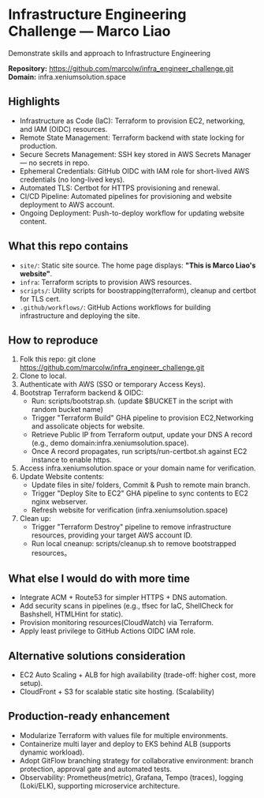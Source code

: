 # Infrastructure Engineering Challenge — Marco Liao
Demonstrate skills and approach to Infrastructure Engineering

**Repository:** https://github.com/marcolw/infra_engineer_challenge.git  
**Domain:** infra.xeniumsolution.space

## Highlights

-  Infrastructure as Code (IaC): Terraform to provision EC2, networking, and IAM (OIDC) resources.
-  Remote State Management: Terraform backend with state locking for production.
-  Secure Secrets Management: SSH key stored in AWS Secrets Manager — no secrets in repo.
-  Ephemeral Credentials: GitHub OIDC with IAM role for short-lived AWS credentials (no long-lived keys).
-  Automated TLS: Certbot for HTTPS provisioning and renewal.
-  CI/CD Pipeline: Automated pipelines for provisioning and website deployment to AWS account.
-  Ongoing Deployment: Push-to-deploy workflow for updating website content.

## What this repo contains
- `site/`: Static site source. The home page displays: **"This is Marco Liao's website"**.
- `infra`: Terraform scripts to provision AWS resources.
- `scripts/`: Utility scripts for boostrapping(terraform), cleanup and certbot for TLS cert.
- `.github/workflows/`: GitHub Actions workflows for building infrastructure and deploying the site.

## How to reproduce
1. Folk this repo: git clone https://github.com/marcolw/infra_engineer_challenge.git
2. Clone to local.
3. Authenticate with AWS (SSO or temporary Access Keys).
4. Bootstrap Terraform backend & OIDC:
   - Run: scripts/bootstrap.sh. (update $BUCKET in the script with random bucket name)
   - Trigger "Terraform Build" GHA pipeline to provision EC2,Networking and assolicate objects for website.
   - Retrieve Public IP from Terraform output, update your DNS A record (e.g., demo domain:infra.xeniumsolution.space).
   - Once A record propagates, run scripts/run-certbot.sh against EC2 instance to enable https.
5. Access infra.xeniumsolution.space or your domain name for verification.
6. Update Website contents:
   - Update files in site/ folders, Commit & Push to remote main branch.
   - Trigger "Deploy Site to EC2" GHA pipeline to sync contents to EC2 nginx webserver.
   - Refresh website for verification (infra.xeniumsolution.space)
7. Clean up:
   - Trigger "Terraform Destroy" pipeline to remove infrastructure resources, providing your target AWS account ID.
   - Run local cneanup: scripts/cleanup.sh to remove bootstrapped resources。

## What else I would do with more time
- Integrate ACM + Route53 for simpler HTTPS + DNS automation.
- Add security scans in pipelines (e.g., tfsec for IaC, ShellCheck for Bashshell, HTMLHint for static).
- Provision monitoring resources(CloudWatch) via Terraform.
- Apply least privilege to GitHub Actions OIDC IAM role.

## Alternative solutions consideration
- EC2 Auto Scaling + ALB for high availability (trade-off: higher cost, more setup).
- CloudFront + S3 for scalable static site hosting. (Scalability)

## Production-ready enhancement
- Modularize Terraform with values file for multiple environments.
- Containerize multi layer and deploy to EKS behind ALB (supports dynamic workload).
- Adopt GitFlow branching strategy for collaborative environment: branch protection, approval gate and automated tests.
- Observability: Prometheus(metric), Grafana, Tempo (traces), logging (Loki/ELK), supporting microservice architecture.